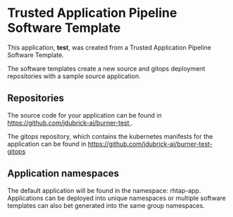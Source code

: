 # Trusted Application Pipeline Software Template

This application, **test**, was created from a Trusted Application Pipeline Software Template.

The software templates create a new source and gitops deployment repositories with a sample source application. 

## Repositories

The source code for your application can be found in [https://github.com/jdubrick-ai/burner-test ](https://github.com/jdubrick-ai/burner-test ).
 
The gitops repository, which contains the kubernetes manifests for the application can be found in 
[https://github.com/jdubrick-ai/burner-test-gitops ](https://github.com/jdubrick-ai/burner-test-gitops ) 

## Application namespaces 

The default application will be found in the namespace: rhtap-app. Applications can be deployed into unique namespaces or multiple software templates can also bet generated into the same group namespaces.  